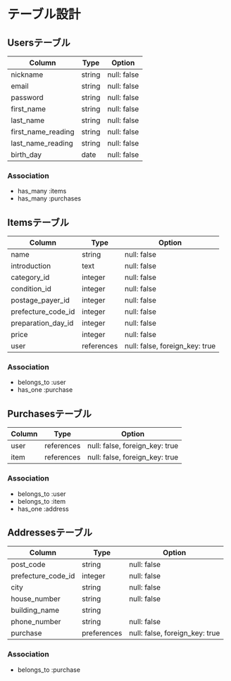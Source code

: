 # テーブル設計

## Usersテーブル

| Column             | Type   | Option      |
| ------------------ | ------ | ----------- |
| nickname           | string | null: false |
| email              | string | null: false |
| password           | string | null: false |
| first_name         | string | null: false |
| last_name          | string | null: false |
| first_name_reading | string | null: false |
| last_name_reading  | string | null: false |
| birth_day          | date   | null: false |

### Association

- has_many :items
- has_many :purchases

## Itemsテーブル

| Column             | Type       | Option                         |
| ------------------ | ---------- | ------------------------------ |
| name               | string     | null: false                    |
| introduction       | text       | null: false                    |
| category_id        | integer    | null: false                    |
| condition_id       | integer    | null: false                    |
| postage_payer_id   | integer    | null: false                    |
| prefecture_code_id | integer    | null: false                    |
| preparation_day_id | integer    | null: false                    |
| price              | integer    | null: false                    |
| user               | references | null: false, foreign_key: true |

### Association

- belongs_to :user
- has_one    :purchase

## Purchasesテーブル

| Column          | Type       | Option                         |
| --------------- | ---------- | ------------------------------ |
| user            | references | null: false, foreign_key: true |
| item            | references | null: false, foreign_key: true |

### Association

- belongs_to :user
- belongs_to :item
- has_one    :address

## Addressesテーブル

| Column             | Type        | Option                         |
| ------------------ | ----------- | ------------------------------ |
| post_code          | string      | null: false                    |
| prefecture_code_id | integer     | null: false                    |
| city               | string      | null: false                    |
| house_number       | string      | null: false
| building_name      | string      |                                |
| phone_number       | string      | null: false                    |
| purchase           | preferences | null: false, foreign_key: true |

### Association

- belongs_to :purchase
